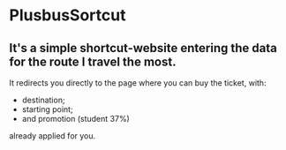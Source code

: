 # PlusbusSortcut

## It's a simple shortcut-website entering the data for the route I travel the most.
It redirects you directly to the page where you can buy the ticket, with:
- destination;
- starting point; 
- and promotion (student 37%)

already applied for you.
